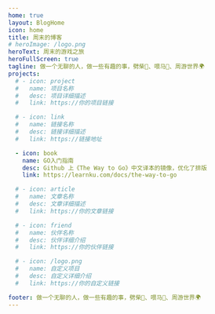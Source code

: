 ```yaml
---
home: true
layout: BlogHome
icon: home
title: 周末的博客
# heroImage: /logo.png
heroText: 周末的游戏之旅
heroFullScreen: true
tagline: 做一个无聊的人，做一些有趣的事，劈柴🎄、喂马🐎、周游世界🌍
projects:
  # - icon: project
  #   name: 项目名称
  #   desc: 项目详细描述
  #   link: https://你的项目链接

  # - icon: link
  #   name: 链接名称
  #   desc: 链接详细描述
  #   link: https://链接地址

  - icon: book
    name: GO入门指南
    desc: Github 上《The Way to Go》中文译本的镜像，优化了排版
    link: https://learnku.com/docs/the-way-to-go

  # - icon: article
  #   name: 文章名称
  #   desc: 文章详细描述
  #   link: https://你的文章链接

  # - icon: friend
  #   name: 伙伴名称
  #   desc: 伙伴详细介绍
  #   link: https://你的伙伴链接

  # - icon: /logo.png
  #   name: 自定义项目
  #   desc: 自定义详细介绍
  #   link: https://你的自定义链接

footer: 做一个无聊的人，做一些有趣的事，劈柴🎄、喂马🐎、周游世界🌍
---
```

